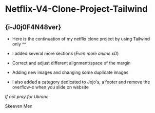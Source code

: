 # Netflix-V4-Clone-Project-Tailwind
## {i-J0j0F4N48ver}

* Here is the continuation of my netflix clone project by using Tailwind only ^^

* I added several more sections (*Even more anime xD*)

* Correct and adjust different alignment/space of the margin

* Adding new images and changing some duplicate images 

* I also added a category dedicated to Jojo's, a footer and remove the overflow-x when you slide on website

 *If not pray for Ukrane*

Skeeven Men
